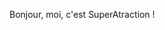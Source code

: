 Bonjour, moi, c'est SuperAtraction !<br>


<!---
SuperAtraction/SuperAtraction is a ✨ special ✨ repository because its `README.md` (this file) appears on your GitHub profile.
You can click the Preview link to take a look at your changes.
--->
